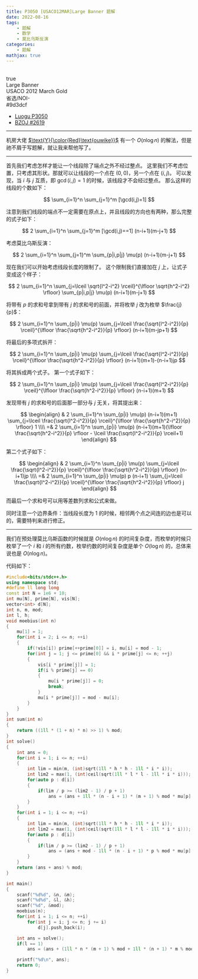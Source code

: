```yaml
---
title: P3050 [USACO12MAR]Large Banner 题解
date: 2022-08-16
tags:
	- 题解
	- 数学
	- 莫比乌斯反演
categories:
	- 题解
mathjax: true
---
```

<br>
<!-- more -->

<div id="problem-card-vis">true</div>
<div id="problem-info-name">Large Banner</div>
<div id="problem-info-from">USACO 2012 March Gold</div>
<div id="problem-info-difficulty">省选/NOI-</div>
<div id="problem-info-color">#9d3dcf</div>
<div id="problem-info-submit"><ul><li><a href="https://www.luogu.com.cn/problem/P3050">Luogu P3050</a></li><li><a href="https://darkbzoj.cc/problem/2619">BZOJ #2619</a></li></ul></div>

----

机房大佬 [$\text{Y}{\color{Red}\text{ouwike}}$](https://www.luogu.com.cn/user/261773) 有一个 $O(n \log n)$ 的解法，但是祂不屑于写题解，就让我来帮他写了。

----

首先我们考虑怎样才能让一个线段除了端点之外不经过整点。
这里我们不考虑位置，只考虑其形状。那就可以让线段的一个点在 $(0,0)$，另一个点在 $(i,j)$。
可以发现，当 $i$ 与 $j$ 互质，即 $\gcd(i,j) = 1$ 的时候，该线段才不会经过整点。
那么这样的线段的个数如下：

$$
\sum_{i=1}^n \sum_{j=1}^m [\gcd(i,j)=1]
$$

注意到我们线段的端点不一定需要在原点上，并且线段的方向也有两种，那么完整的式子如下：

$$
2 \sum_{i=1}^n \sum_{j=1}^m [\gcd(i,j)==1] (n-i+1)(m-j+1)
$$

考虑莫比乌斯反演：

$$
2 \sum_{i=1}^n \sum_{j=1}^m \sum_{p|i,p|j} \mu(p) (n-i+1)(m-j+1)
$$

现在我们可以开始考虑线段长度的限制了。
这个限制我们直接加在 $j$ 上，让式子变成这个样子：

$$
2 \sum_{i=1}^n \sum_{j=\lceil \sqrt{l^2-i^2} \rceil}^{\lfloor \sqrt{h^2-i^2} \rfloor} \sum_{p|i,p|j} \mu(p) (n-i+1)(m-j+1)
$$

将带有 $p$ 的求和号拿到带有 $j$ 的求和号的前面，并将枚举 $j$ 改为枚举 $\frac{j}{p}$：

$$
2 \sum_{i=1}^n \sum_{p|i} \mu(p) \sum_{j=\lceil \frac{\sqrt{l^2-i^2}}{p} \rceil}^{\lfloor \frac{\sqrt{h^2-i^2}}{p} \rfloor} (n-i+1)(m-jp+1)
$$

将最后的多项式拆开：

$$
2 \sum_{i=1}^n \sum_{p|i} \mu(p) \sum_{j=\lceil \frac{\sqrt{l^2-i^2}}{p} \rceil}^{\lfloor \frac{\sqrt{h^2-i^2}}{p} \rfloor} (n-i+1)(m+1)-(n-i+1)jp
$$

将其拆成两个式子。
第一个式子如下：

$$
2 \sum_{i=1}^n \sum_{p|i} \mu(p) \sum_{j=\lceil \frac{\sqrt{l^2-i^2}}{p} \rceil}^{\lfloor \frac{\sqrt{h^2-i^2}}{p} \rfloor} (n-i+1)(m+1)
$$

发现带有 $j$ 的求和号的后面那一部分与 $j$ 无关，将其提出来：

$$
\begin{align}
& 2 \sum_{i=1}^n \sum_{p|i} \mu(p) (n-i+1)(m+1) \sum_{j=\lceil \frac{\sqrt{l^2-i^2}}{p} \rceil}^{\lfloor \frac{\sqrt{h^2-i^2}}{p} \rfloor} 1  \\\\
=& 2 \sum_{i=1}^n \sum_{p|i} \mu(p) (n-i+1)(m+1)(\lfloor \frac{\sqrt{h^2-i^2}}{p} \rfloor - \lceil \frac{\sqrt{l^2-i^2}}{p} \rceil+1)
\end{align}
$$

第二个式子如下：

$$
\begin{align}
& 2 \sum_{i=1}^n \sum_{p|i} \mu(p) \sum_{j=\lceil \frac{\sqrt{l^2-i^2}}{p} \rceil}^{\lfloor \frac{\sqrt{h^2-i^2}}{p} \rfloor} (n-i+1)jp \\\\
=& 2 \sum_{i=1}^n \sum_{p|i} \mu(p) p (n-i+1) \sum_{j=\lceil \frac{\sqrt{l^2-i^2}}{p} \rceil}^{\lfloor \frac{\sqrt{h^2-i^2}}{p} \rfloor} j
\end{align}
$$

而最后一个求和号可以用等差数列求和公式来做。

同时注意一个边界条件：当线段长度为 $1$ 的时候，相邻两个点之间连的边也是可以的，需要特判来进行修正。

----

我们在预处理莫比乌斯函数的时候就是 $O(n \log n)$ 的时间复杂度，而枚举的时候只枚举了一个 $i$ 和 $i$ 的所有约数，枚举约数的时间复杂度是单个 $O(\log n)$ 的，总体来说也是 $O(n \log n)$。

代码如下：

``` cpp
#include<bits/stdc++.h>
using namespace std;
#define ll long long
const int N = 1e6 + 10;
int mu[N], prime[N], vis[N];
vector<int> d[N];
int n, m, mod;
int l, h;
void moebius(int n)
{
	mu[1] = 1;
	for(int i = 2; i <= n; ++i)
	{
		if(!vis[i]) prime[++prime[0]] = i, mu[i] = mod - 1;
		for(int j = 1; j <= prime[0] && i * prime[j] <= n; ++j)
		{
			vis[i * prime[j]] = 1;
			if(i % prime[j] == 0)
			{
				mu[i * prime[j]] = 0;
				break;
			}
			mu[i * prime[j]] = mod - mu[i];
		}
	}
}
int sum(int n)
{
	return ((1ll * (1 + n) * n) >> 1) % mod;
}
int solve()
{
	int ans = 0;
	for(int i = 1; i <= n; ++i)
	{
		int lim = min(m, (int)sqrt(1ll * h * h - 1ll * i * i));
		int lim2 = max(1, (int)ceil(sqrt(1ll * l * l - 1ll * i * i)));
		for(auto p : d[i])
		{
			if(lim / p >= (lim2 - 1) / p + 1)
				ans = (ans + 1ll * (n - i + 1) * (m + 1) % mod * mu[p] % mod * ((lim / p) - ((lim2 - 1) / p + 1) + 1) % mod) % mod;
		}
	}
	for(int i = 1; i <= n; ++i)
	{
		int lim = min(m, (int)sqrt(1ll * h * h - 1ll * i * i));
		int lim2 = max(1, (int)ceil(sqrt(1ll * l * l - 1ll * i * i)));
		for(auto p : d[i])
		{
			if(lim / p >= (lim2 - 1) / p + 1)
				ans = (ans + mod - 1ll * (n - i + 1) * p % mod * mu[p] % mod * (sum(lim / p) + mod - sum(((lim2 - 1) / p + 1) - 1)) % mod) % mod;
		}
	}
	return (ans + ans) % mod;
}

int main()
{
	scanf("%d%d", &n, &m);
	scanf("%d%d", &l, &h);
	scanf("%d", &mod);
	moebius(n);
	for(int i = 1; i <= n; ++i)
		for(int j = i; j <= n; j += i)
			d[j].push_back(i);

	int ans = solve();
	if(l == 1)
		ans = (ans + (1ll * n * (m + 1) % mod + 1ll * (n + 1) * m % mod) % mod) % mod;

	printf("%d\n", ans);
	return 0;
}
```


